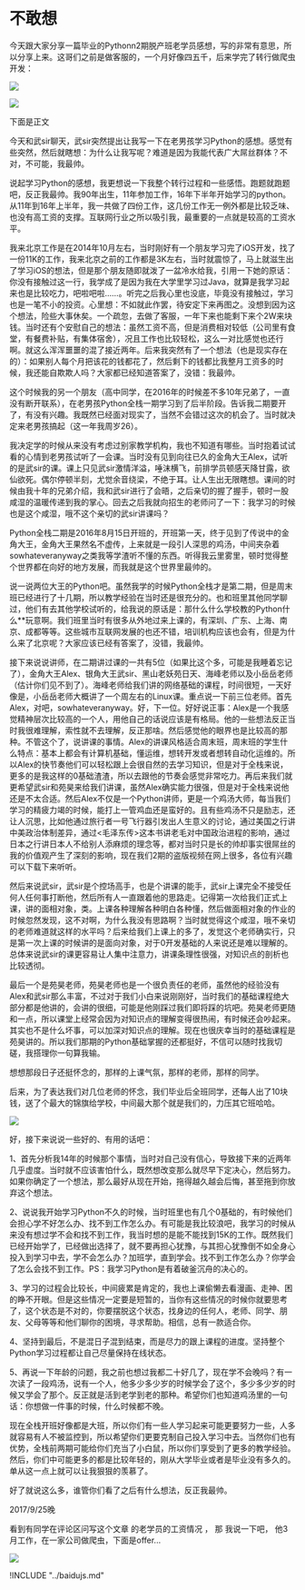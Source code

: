 # 不敢想

今天跟大家分享一篇毕业的Pythonn2期脱产班老学员感想，写的非常有意思，所以分享上来。这哥们之前是做客服的，一个月好像四五千，后来学完了转行做爬虫开发：  

![](../.gitbook/assets/image%20%2812%29.png)  

![](../.gitbook/assets/image%20%2810%29.png)  

下面是正文  

今天和武sir聊天，武sir突然提出让我写一下在老男孩学习Python的感想。感觉有些突然，然后就瞎想：为什么让我写呢？难道是因为我能代表广大屌丝群体？不对，不可能，我最帅。  

说起学习Python的感想，我更想说一下我整个转行过程和一些感悟。跑题就跑题吧，反正我最帅。我90年出生，11年参加工作，16年下半年开始学习的python。从11年到16年上半年，我一共做了四份工作，这几份工作无一例外都是比较乏味、也没有高工资的支撑。互联网行业之所以吸引我，最重要的一点就是较高的工资水平。  

我来北京工作是在2014年10月左右，当时刚好有一个朋友学习完了iOS开发，找了一份11K的工作，我来北京之前的工作都是3K左右，当时就震惊了，马上就滋生出了学习iOS的想法，但是那个朋友随即就泼了一盆冷水给我，引用一下她的原话：你没有接触过这一行，我学成了是因为我在大学里学习过Java，就算是我学习起来也是比较吃力，吧啦吧啦……。听完之后我心里也没底，毕竟没有接触过，学习也是一笔不小的投资。心里想：不如就此作罢，待安定下来再图之。没想到因为这个想法，险些大事休矣。一个疏忽，去做了客服，一年下来也能剩下来个2W来块钱。当时还有个安慰自己的想法：虽然工资不高，但是消费相对较低（公司里有食堂，有餐费补贴，有集体宿舍），况且工作也比较轻松，这么一对比感觉也还行啊。就这么浑浑噩噩的混了接近两年。后来我突然有了一个想法（也是现实存在的）：如果别人每个月把该花的钱都花了，然后剩下的钱都比我整月工资多的时候，我还能自欺欺人吗？大家都已经知道答案了，没错：我最帅。  

这个时候我的另一个朋友（高中同学，在2016年的时候差不多10年兄弟了，一直没有断开联系），在老男孩Python全栈一期学习到了后半阶段。告诉我二期要开了，有没有兴趣。我既然已经面对现实了，当然不会错过这次的机会了。当时就决定来老男孩搞起（这一年我周岁26）。  

我决定学的时候从来没有考虑过别家教学机构，我也不知道有哪些。当时抱着试试看的心情到老男孩试听了一会课。当时没有见到向往已久的金角大王Alex，试听的是武sir的课。课上只见武sir激情洋溢，唾沫横飞，前排学员顿感天降甘露，欲仙欲死。偶尔停顿半刻，尤觉余音绕梁，不绝于耳。让人生出无限瞎想。课间的时候由我十年的兄弟介绍，我和武sir进行了会晤，之后亲切的握了握手，顿时一股咸湿的温暖传递到我的掌心。回去之后我就向招生的老师问了一下：我学习的时候也是这个咸湿，哦不这个亲切的武sir讲课吗？  

Python全栈二期是2016年8月15日开班的，开班第一天，终于见到了传说中的金角大王，金角大王果然名不虚传，上来就是一段引人深思的鸡汤，中间夹杂着sowhateveranyway之类我等学渣听不懂的东西。听得我云里雾里，顿时觉得整个世界都在向好的地方发展，而我就是这个世界里最帅的。  

说一说两位大王的Python吧。虽然我学的时候Python全栈才是第二期，但是周末班已经进行了十几期，所以教学经验在当时还是很充分的。也和班里其他同学聊过，他们有去其他学校试听的，给我说的原话是：那什么什么学校教的Python什么\*\*玩意啊。我们班里当时有很多从外地过来上课的，有深圳、广东、上海、南京、成都等等。这些城市互联网发展的也还不错，培训机构应该也会有，但是为什么来了北京呢？大家应该已经有答案了，没错，我最帅。  

接下来说说讲师，在二期讲过课的一共有5位（如果比这个多，可能是我睡着忘记了），金角大王Alex、银角大王武sir、黑山老妖苑日天、海峰老师以及小岳岳老师（估计你们见不到了）。海峰老师给我们讲的网络基础的课程，时间很短，一天好像是，小岳岳老师大概讲了一个周左右的Linux课。重点说一下前三位老师。首先Alex，对吧，sowhateveranyway。好，下一位。好好说正事：Alex是一个我感觉精神层次比较高的一个人，用他自己的话说应该是有格局。他的一些想法反正当时我很难理解，索性就不去理解，反正那啥。然后感觉他的眼界也是比较高的那种。不管这个了，说讲课的事情。Alex的讲课风格适合周末班，周末班的学生什么特点：基本上都会有计算机基础，懂运维，想转开发或者想转自动化运维的。所以Alex的快节奏他们可以轻松跟上会很自然的去学习知识，但是对于全栈来说，更多的是我这样的0基础渣渣，所以去跟他的节奏会感觉非常吃力。再后来我们就更希望武sir和苑昊来给我们讲课，虽然Alex确实能力很强，但是对于全栈来说他还是不太合适。然后Alex不仅是一个Python讲师，更是一个鸡汤大师，每当我们学习的精疲力竭的时候，能打上一管鸡血还是蛮好的。且有些鸡汤不只是励志，还让人沉思，比如他通过旅行者一号飞行器引发出人生意义的讨论，通过美国之行讲中美政治体制差异，通过&lt;毛泽东传&gt;这本书讲老毛对中国政治进程的影响，通过日本之行讲日本人不给别人添麻烦的理念等，都对当时只是长的帅却事实很屌丝的我的价值观产生了深刻的影响，现在我们2期的盗版视频在网上很多，各位有兴趣可以下载下来听听。  

然后来说武sir，武sir是个控场高手，也是个讲课的能手，武sir上课完全不接受任何人任何事打断他，然后所有人一直跟着他的思路走。记得第一次给我们正式上课，讲的面相对象，类。上课各种理解各种明白各种懂，然后做面相对象的作业的时候忽然发现，这不对啊，为什么我没有思路啊？当时就觉得这个咸湿，哦不亲切的老师难道就这样的水平吗？后来给我们上课上的多了，发觉这个老师确实行，只是第一次上课的时候讲的是面向对象，对于0开发基础的人来说还是难以理解的。总体来说武sir的课更容易让人集中注意力，讲课条理性很强，对知识点的剖析也比较透彻。  

最后一个是苑昊老师，苑昊老师也是一个很负责任的老师，虽然他的经验没有Alex和武sir那么丰富，不过对于我们小白来说刚刚好，当时我们的基础课程绝大部分都是他讲的，会讲的很细，可能是他刚踩过我们即将踩的坑吧。苑昊老师更随和一点，所以课堂上经常会因为对知识点的理解变得很热闹，有时候还会吵起来。其实也不是什么坏事，可以加深对知识点的理解。现在也很庆幸当时的基础课程是苑昊讲的。所以我们那期的Python基础掌握的还都挺好，不信可以随时找我切磋，我搭理你一句算我输。  

想想那段日子还挺怀念的，那样的上课气氛，那样的老师，那样的同学。  

后来，为了表达我们对几位老师的怀念，我们毕业后全班同学，还每人出了10块钱，送了个最大的锦旗给学校，中间最大那个就是我们的，力压其它班哈哈。  

![](../.gitbook/assets/image%20%283%29.png)  

好，接下来说说一些好的、有用的话吧：  

1、首先分析我14年的时候那个事情，当时对自己没有信心，导致接下来的近两年几乎虚度。当时就不应该害怕什么，既然想改变那么就尽早下定决心，然后努力。如果你确定了一个想法，那么最好从现在开始，拖得越久越会后悔，甚至拖到你放弃这个想法。  

2、说说我开始学习Python不久的时候，当时班里也有几个0基础的，有时候他们会担心学不好怎么办、找不到工作怎么办。有可能是我比较浪吧，我学习的时候从来没有想过学不会和找不到工作，我当时想的是能不能找到15K的工作。既然我们已经开始学了，已经做出选择了，就不要再担心犹豫，与其担心犹豫倒不如全身心投入到学习中去，学不会怎么办？加班学，直到学会。找不到工作怎么办？你学会了怎么会找不到工作。PS：我学习Python是有着破釜沉舟的决心的。  

3、学习的过程会比较长，中间疲累是肯定的，我也上课偷懒去看漫画、走神、困的睁不开眼。但是这些情况一定要是短暂的，当你有这些情况的时候你就要思考了，这个状态是不对的，你要摆脱这个状态，找身边的任何人，老师、同学、朋友、父母等等和他们聊你的困境，寻求帮助。相信，总有一款适合你。  

4、坚持到最后，不是混日子混到结束，而是尽力的跟上课程的进度。坚持整个Python学习过程都让自己尽量保持在线状态。  

5、再说一下年龄的问题，我之前也想过我都二十好几了，现在学不会晚吗？有一次读了一段鸡汤，说有一个人，他多少多少岁的时候学会了这个，多少多少岁的时候又学会了那个。反正就是活到老学到老的那种。希望你们也知道鸡汤里的一句话：你想做一件事的时候，什么时候都不晚。  

现在全栈开班好像都是大班，所以你们有一些人学习起来可能更要努力一些，人多就容易有人不被监控到，所以希望你们更要克制自己投入学习中去。当然你们也有优势，全栈前两期可能给你们充当了小白鼠，所以你们享受到了更多的教学经验。然后，你们中可能更多的都是比较年轻的，刚从大学毕业或者是毕业没有多久的。单从这一点上就可以让我狠狠的羡慕了。  

好了就说这么多，谁管你们看了之后有什么想法，反正我最帅。  

2017/9/25晚  

看到有同学在评论区问写这个文章 的老学员的工资情况 ， 那 我说一下吧， 他3月工作，在一家公司做爬虫，下面是offer...  

![](../.gitbook/assets/image%20%281%29.png)  

!INCLUDE "../baidujs.md"
